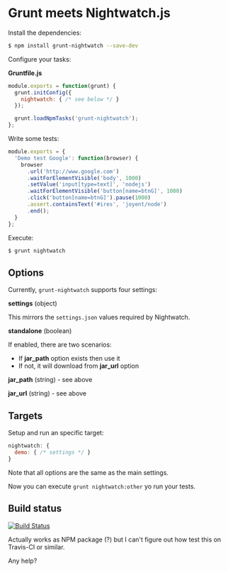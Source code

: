 # Grunt meets Nightwatch.js

Install the dependencies:

```bash
$ npm install grunt-nightwatch --save-dev
```

Configure your tasks:

**Gruntfile.js**

```javascript
module.exports = function(grunt) {
  grunt.initConfig({
    nightwatch: { /* see below */ }
  });

  grunt.loadNpmTasks('grunt-nightwatch');
};
```

Write some tests:

```javascript
module.exports = {
  'Demo test Google': function(browser) {
    browser
      .url('http://www.google.com')
      .waitForElementVisible('body', 1000)
      .setValue('input[type=text]', 'nodejs')
      .waitForElementVisible('button[name=btnG]', 1000)
      .click('button[name=btnG]').pause(1000)
      .assert.containsText('#ires', 'joyent/node')
      .end();
  }
};
```

Execute:

```bash
$ grunt nightwatch
```

## Options

Currently, `grunt-nightwatch` supports four settings:

**settings** (object)

This mirrors the `settings.json` values required by Nightwatch.

**standalone** (boolean)

If enabled, there are two scenarios:

* If **jar_path** option exists then use it
* If not, it will download from **jar_url** option

**jar_path** (string) - see above

**jar_url** (string)  - see above


## Targets

Setup and run an specific target:

```javascript
nightwatch: {
  demo: { /* settings */ }
}
```

Note that all options are the same as the main settings.

Now you can execute `grunt nightwatch:other` yo run your tests.

## Build status

[![Build Status](https://travis-ci.org/pateketrueke/grunt-nightwatch.png)](https://travis-ci.org/pateketrueke/grunt-nightwatch)

Actually works as NPM package (?) but I can't figure out how test this on Travis-CI or similar.

Any help?
